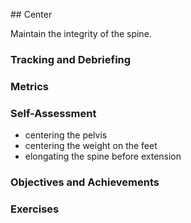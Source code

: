 <!---------------------------------------------------------------------------->
## Center

Maintain the integrity of the spine.

### Tracking and Debriefing

### Metrics

### Self-Assessment

- centering the pelvis
- centering the weight on the feet
- elongating the spine before extension

### Objectives and Achievements

### Exercises


